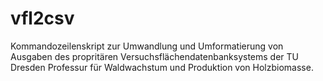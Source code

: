 # vfl2csv

Kommandozeilenskript zur Umwandlung und Umformatierung von Ausgaben des propritären Versuchsflächendatenbanksystems der TU Dresden Professur für Waldwachstum und Produktion von Holzbiomasse.
